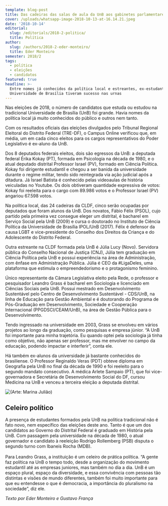 ```yaml
---
template: blog-post
title: Das cadeiras das salas de aula da UnB aos gabinetes parlamentares
cover: /uploads/whatsapp-image-2018-10-13-at-16.14.21.jpeg
date: '2018-10-14'
editorial:
  slug: /editorials/2018-2-politica/
  title: Política
author:
  slug: /authors/2018-2-eder-monteiro/
  title: Eder Monteiro
semester: 2018/2
tags:
  - política
  - eleições
  - candidatos
featured: true
headline: >-
  Entre nomes já conhecidos da política local e estreantes, ex-estudantes da
  Universidade de Brasília tiveram sucesso nas urnas
---
```

Nas eleições de 2018, o número de candidatos que estuda ou estudou na tradicional Universidade de Brasília (UnB) foi grande. Havia nomes da política local já muito conhecidos do público e outros nem tanto. 

Com os resultados oficiais das eleições divulgados pelo Tribunal Regional Eleitoral do Distrito Federal (TRE-DF), o Campus Online verificou que, em média, um em cada cinco eleitos para os cargos representativos do Poder Legislativo é ex-aluno da UnB. 

Dos 8 deputados federais eleitos, dois são egressos da UnB: a deputada federal Érika Kokay (PT), formada em Psicologia na década de 1980, e o atual deputado distrital Professor Israel (PV), formado em Ciência Politica. Kokay foi dirigente estudantil e chegou a ser banida da universidade durante o regime militar, tendo sido reintegrada via ação judicial após a ditadura. Já Israel Batista é conhecido pelas videoaulas de história veiculadas no Youtube. Os dois obtiveram quantidade expressiva de votos: Kokay foi reeleita para o cargo com 89.986 votos e o Professor Israel (PV) angariou 67.598 votos.

Na política local, das 24 cadeiras da CLDF, cinco serão ocupadas por deputados que foram alunos da UnB. Dos novatos, Fábio Félix (PSOL), cujo partido pela primeira vez consegue eleger um distrital, é bacharel em Serviço Social pela UnB (2009) e cursa o doutorado no Instituto de Ciência Política da Universidade de Brasília IPOL/UnB (2017). Félix é defensor da causa LGBT e vice-presidente do Conselho dos Direitos da Criança e do Adolescente do Distrito Federal.

Outra estreante na CLDF formada pela UnB é Júlia Lucy (Novo). Servidora pública do Conselho Nacional de Justiça (CNJ), Júlia tem graduação em Ciência Política pela UnB e possui experiência na área de Administração, com ênfase em Administração Pública. Júlia é CEO da #LigaDeles, uma plataforma que estimula o empreendedorismo e o protagonismo feminino. 

Único representante da Câmara Legislativa eleito pela Rede, o professor e pesquisador Leandro Grass é bacharel em Sociologia e licenciado em Ciências Sociais pela UnB. Possui mestrado em Desenvolvimento Sustentável pelo Centro de Desenvolvimento Sustentável - CDS/UnB, na linha de Educação para Gestão Ambiental e é doutorando do Programa de Pós-Graduação em Desenvolvimento, Sociedade e Cooperação Internacional (PPGDSCI/CEAM/UnB), na área de Gestão Pública para o Desenvolvimento.

Tendo ingressado na universidade em 2003, Grass se envolveu em vários projetos ao longo da graduação, como pesquisas e empresa júnior. “A UnB foi importante para minha trajetória. Eu quando optei pela sociologia já tinha como objetivo, não apenas ser professor, mas me envolver no campo da educação, podendo impactar e interferir”, conta ele.

Há também ex-alunos da universidade já bastante conhecidos do brasiliense. O Professor Reginaldo Veras (PDT) obteve diploma em Geografia pela UnB no final da década de 1990 e foi reeleito para o segundo mandato consecutivo. A médica Arlete Sampaio (PT), que foi vice-governadora e Secretária de Desenvolvimento Social do DF, cursou Medicina na UnB e venceu a terceira eleição a deputada distrital.

![(Arte: Marina Julião)](/uploads/whatsapp-image-2018-10-13-at-16.14.20.jpeg)

## Celeiro político

A presença de estudantes formados pela UnB na política tradicional não é fato novo, nem específico das eleições deste ano. Tanto é que um dos candidatos ao Governo do Distrital Federal é graduado em História pela UnB. Com passagem pela universidade na década de 1980, o atual governador e candidato à reeleição Rodrigo Rollemberg (PSB) disputa o segundo turno com Ibaneis Rocha (MDB).\
\
Para Leandro Grass, a instituição é um celeiro de prática política. “A gente faz política na UnB o tempo todo, desde a organização do movimento estudantil até as empresas juniores, mas também no dia a dia. UnB é um espaço plural, espaço da diversidade, e essa convivência com pessoas tão distintas e visões de mundo diferentes, também foi muito importante para que eu entendesse o que é democracia, a importância do pluralismo na sociedade”, diz ele.

_Texto por Eder Monteiro e Gustavo França_
